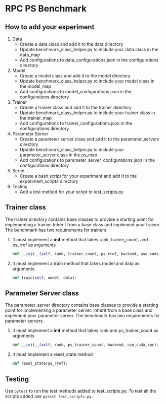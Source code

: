 # RPC PS Benchmark

## How to add your experiment

1. Data
    - Create a data class and add it to the data directory
    - Update benchmark_class_helper.py to include your data class in the data_map
    - Add configurations to data_configurations.json in the configurations directory
2. Model
    - Create a model class and add it to the model directory
    - Update benchmark_class_helper.py to include your model class in the model_map
    - Add configurations to model_configurations.json in the configurations directory
3. Trainer
    - Create a trainer class and add it to the trainer directory
    - Update benchmark_class_helper.py to include your trainer class in the trainer_map
    - Add configurations to trainer_configurations.json in the configurations directory
4. Parameter Server
    - Create a parameter server class and add it to the parameter_servers directory
    - Update benchmark_class_helper.py to include your parameter_server class in the ps_map
    - Add configurations to parameter_server_configurations.json in the configurations directory
5. Script
    - Create a bash script for your experiment and add it to the experiment_scripts directory
6. Testing
    - Add a test method for your script to test_scripts.py

## Trainer class

The trainer directory contains base classes to provide a starting point for implementing a trainer.
Inherit from a base class and implement your trainer. The benchmark has two requirements for trainers.

1. It must implement a __init__ method that takes rank, trainer_count, and ps_rref as arguments

    ```py
    def __init__(self, rank, trainer_count, ps_rref, backend, use_cuda_rpc):
    ```

2. It must implement a train method that takes model and data as arguments.

    ```py
    def train(self, model, data):
    ```

## Parameter Server class

The parameter_server directory contains base classes to provide a starting point for implementing a parameter server.
Inherit from a base class and implement your parameter server. The benchmark has two requirements for parameter servers.

1. It must implement a __init__ method that takes rank and ps_trainer_count as arguments

    ```py
    def __init__(self, rank, ps_trainer_count, backend, use_cuda_rpc):
    ```

2. It must implement a reset_state method

    ```py
    def reset_state(ps_rref):
    ```

## Testing

Use `pytest` to run the test methods added to test_scripts.py. To test all the scripts added use `pytest test_scripts.py`.
